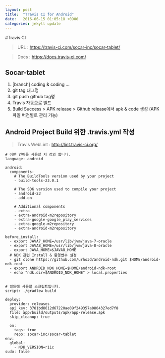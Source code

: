 ```yaml
---
layout: post
title:  "Travis CI for Android"
date:   2016-06-15 01:05:18 +0900
categories: jekyll update
---
```


#Travis CI
> URL : <a href="https://travis-ci.com/socar-inc/socar-tablet/">https://travis-ci.com/socar-inc/socar-tablet/</a>

> Docs : <a href="https://docs.travis-ci.com/">https://docs.travis-ci.com/</a>

## Socar-tablet
1. [branch] coding & coding ...
2. git tag 태그명
3. git push github tag명
4. Travis 자동으로 빌드
5. Build Success > APK release > Github release에서 apk & code 생성 (APK 파일 버전별로 관리 가능)


## Android Project Build 위한 .travis.yml 작성
> Travis WebLint : <a href="http://lint.travis-ci.org">http://lint.travis-ci.org/</a>
	
	# 어떤 언어를 사용할 지 정의 합니다.
	language: android	
	
	android:
	  components:
	  	# The BuildTools version used by your project
	    - build-tools-23.0.1	  
	    
	    # The SDK version used to compile your project
	    - android-23	
	    - add-on	
	    
    	# Additional components
    	- extra
	    - extra-android-m2repository
	    - extra-google-google_play_services
    	- extra-google-m2repository
		- extra-android-m2repository

	before_install:
	  - export JAVA7_HOME=/usr/lib/jvm/java-7-oracle
	  - export JAVA8_HOME=/usr/lib/jvm/java-8-oracle
	  - export JAVA_HOME=$JAVA8_HOME
	  # NDK 관련 Install & 환경변수 설정
	  - git clone https://github.com/urho3d/android-ndk.git $HOME/android-ndk-root
  	  - export ANDROID_NDK_HOME=$HOME/android-ndk-root
	  - echo "ndk.dir=$ANDROID_NDK_HOME" > local.properties	
	
	
	# 빌드에 사용할 스크립트입니다.
	script: ./gradlew build

	deploy:
	  provider: releases	
	  api_key: 3781bd8612d67220ae09f249357a0804327ed7f8
	  file: app/build/outputs/apk/app-release.apk
	  skip_cleanup: true
	  
	  on:	  
	    tags: true	  
	    repo: socar-inc/socar-tablet	    
	env:
	  global:
	    - NDK_VERSION=r11c
	sudo: false


